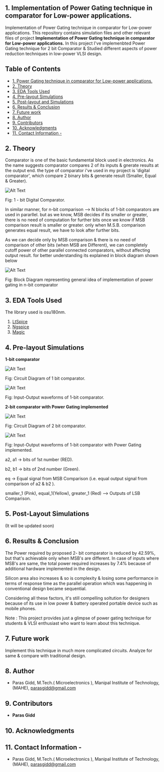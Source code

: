 ## 1. Implementation of Power Gating technique in comparator for Low-power applications.
Implementation of Power Gating technique in comparator for Low-power applications.
This repository contains simulation files and other relevant files of project **Implementation of Power Gating technique in comparator for Low-power applications.**
In this project I've implemenbted Power Gating technique for 2 bit Comparator & Studied different aspects of power reduction techniques in low-power VLSI design.



## Table of Contents
- [1. Power Gating technique in comparator for Low-power applications.](#1-implementation-of-power-gating-technique-in-comparator-for-low-power-applications)
- [2. Theory](#2-Theory)
- [3. EDA Tools Used](#3-eda-tools-used)
- [4. Pre-layout Simulations](#4-Pre-layout-Simulations)
- [5. Post-layout and Simulations](#5-Post-Layout-Simulations)
- [6. Results & Conclusion](#6.-Results-&-Conclusion)
- [7. Future work](#7-Future-work)
- [8. Author](#8-Author)
- [9. Contributors](#9-Contributors)
- [10. Acknowledgments](#10-acknowledgments)
- [11. Contact Information -](#11-contact-information--)

## 2. Theory
 
Comparator is one of the basic fundamental block used in electronics. As the name suggests comparator compares 2 of its inputs & gnerate results at the output end. 
the type of comparator i've used in my project is 'digital comparator', which compare 2 binary bits & generate result (Smaller, Equal & Greater).

</p>

![Alt Text](https://github.com/parasgidd/pg2bitcomp/blob/master/images/general1bitbd.png)

</p>

Fig: 1 - bit Digital Comparator.
</p>

In similar manner, for n-bit comparison --> N blocks of 1-bit comparators are used in pararllel.
but as we know, MSB decides if its smaller or greater, there is no need of computation for further bits once we know if MSB comparison result is smaller or greater. only when M.S.B. comparison generates equal result, we have to look after further bits.

</p>

As we can decide only by MSB comparison & there is no need of comparison of other bits (when MSB are Different), we can completely cutoff power of other parallel connected comparators, without affecting output result. for better understanding its explained in block diagram shown below

</p>

![Alt Text](https://github.com/parasgidd/pg2bitcomp/blob/master/images/generalbd.png)

</p>
Fig: Block Diagram representing general idea of implementation of power gating in n-bit comparator

## 3. EDA Tools Used 

The library used is osu180nm. 
1. [LtSpice](https://www.analog.com/en/design-center/design-tools-and-calculators/ltspice-simulator.html)
2. [Ngspice](http://ngspice.sourceforge.net/download.html)
2. [Magic](http://opencircuitdesign.com/magic/)

## 4. Pre-layout Simulations

**1-bit comparator**
</p>

![Alt Text](https://github.com/parasgidd/pg2bitcomp/blob/master/images/comp1bitblock.png)

</p>

Fig: Circuit Diagram of 1 bit comparator.
</p>

![Alt Text](https://github.com/parasgidd/pg2bitcomp/blob/master/images/comp1bitblockop.png)

</p>
Fig: Input-Output waveforms of 1-bit comparator. </p>

**2-bit comparator with Power Gating implemented**

</p>

![Alt Text](https://github.com/parasgidd/pg2bitcomp/blob/master/images/pgcomp2bitblock.png)

</p>
Fig: Circuit Diagram of 2 bit comparator.

</p>

![Alt Text](https://github.com/parasgidd/pg2bitcomp/blob/master/images/pgcomp2bitblockop.png)

</p>
Fig: Input-Output waveforms of 1-bit comparator with Power Gating implemented. </p>
a2, a1  -> bits of 1st number (RED). </p>
b2, b1  -> bits of 2nd number (Green). </p>
eq  -> Equal signal from MSB Comparison (i.e. equal output signal from comparison of a2 & b2 ). </p>
smaller_1 (Pink),  equal_1(Yellow),  greater_1 (Red)  --> Outputs of LSB Comparison. </p>

## 5. Post-Layout Simulations 

</p>
(It will be updated soon)
</p>

## 6. Results & Conclusion
</p>
The Power required by proposed 2- bit comparator is reduced by 42.59%, but that's achievable only when MSB's are different.
In case of inputs where MSB's are same, the total power required increases by 7.4% because of additional hardware implemented in the design.
</p>
Silicon area also increases & so is complexity & losing some performance in terms of response time as the parallel operation which was happening in conventional design became sequential.
</p>
Considering all these factors, it's still compelling soltution for designers because of its use in low power & battery operated portable device such as mobile phones.
</p>

Note : This project provides just a glimpse of power gating technique for students & VLSI enthusiast who want to learn about this technique.
</p>

## 7. Future work
</p>
Implement this technique in much more complicated circuits. Analyze for same & compare with traditional design.

## 8. Author
- Paras Gidd, M.Tech.( Microelectronics ), Manipal Institute of Technology,(MAHE), parasgidd@gmail.com


## 9. Contributors 

- **Paras Gidd** 

## 10. Acknowledgments

## 11. Contact Information - 
 - Paras Gidd, M.Tech.( Microelectronics ), Manipal Institute of Technology,(MAHE), parasgidd@gmail.com
